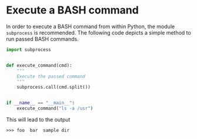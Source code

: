 # Execute a BASH command
In order to execute a BASH command from within Python, the module `subprocess` is recommended.
The following code depicts a simple method to run passed BASH commands.
```python
import subprocess


def execute_command(cmd):
    """
    Execute the passed command
    """
    subprocess.call(cmd.split())


if __name__ == "__main__":
    execute_command("ls -a /usr")
```
This will lead to the output
```
>>> foo  bar  sample dir
```
